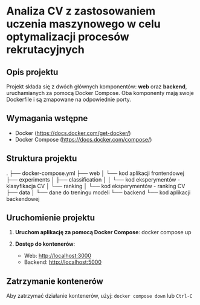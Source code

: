 # Analiza CV z zastosowaniem uczenia maszynowego w celu optymalizacji procesów rekrutacyjnych

## Opis projektu

Projekt składa się z dwóch głównych komponentów: **web** oraz **backend**, uruchamianych za pomocą Docker Compose. Oba komponenty mają swoje Dockerfile i są zmapowane na odpowiednie porty.

## Wymagania wstępne

- Docker (<https://docs.docker.com/get-docker/>)
- Docker Compose (<https://docs.docker.com/compose/>)

## Struktura projektu

.
├── docker-compose.yml
├── web
│   └── kod aplikacji frontendowej
├── experiments
│   ├── classification
│   │   └── kod eksperymentów - klasyfikacja CV
│   └── ranking
│       └── kod eksperymentów - ranking CV
├── data
│   └── dane do treningu modeli
└── backend
    └── kod aplikacji backendowej

## Uruchomienie projektu

1. **Uruchom aplikację za pomocą Docker Compose**:
   docker compose up

2. **Dostęp do kontenerów**:
   - Web: <http://localhost:3000>
   - Backend: <http://localhost:5000>

## Zatrzymanie kontenerów

Aby zatrzymać działanie kontenerów, użyj:
   `docker compose down` lub `Ctrl-C`
